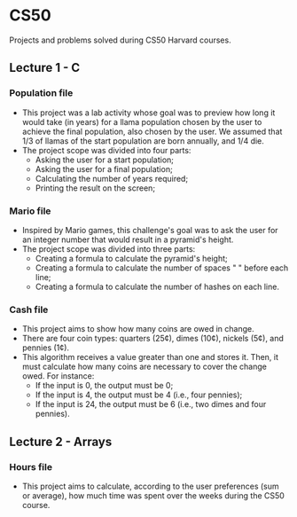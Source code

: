 # CS50
Projects and problems solved during CS50 Harvard courses.

## Lecture 1 - C

### Population file
- This project was a lab activity whose goal was to preview how long it would take (in years) for a llama population chosen by the user to achieve the final population, also chosen by the user. We assumed that 1/3 of llamas of the start population are born annually, and 1/4 die.
- The project scope was divided into four parts:
  * Asking the user for a start population;
  * Asking the user for a final population;
  * Calculating the number of years required;
  * Printing the result on the screen;

### Mario file
- Inspired by Mario games, this challenge's goal was to ask the user for an integer number that would result in a pyramid's height. 
- The project scope was divided into three parts:
  * Creating a formula to calculate the pyramid's height;
  * Creating a formula to calculate the number of spaces " " before each line;
  * Creating a formula to calculate the number of hashes on each line.
 
 ### Cash file
- This project aims to show how many coins are owed in change. 
- There are four coin types: quarters (25¢), dimes (10¢), nickels (5¢), and pennies (1¢). 
- This algorithm receives a value greater than one and stores it. Then, it must calculate how many coins are necessary to cover the change owed. For instance:
  * If the input is 0, the output must be 0;
  * If the input is 4, the output must be 4 (i.e., four pennies);
  * If the input is 24, the output must be 6 (i.e., two dimes and four pennies).

## Lecture 2 - Arrays

### Hours file
- This project aims to calculate, according to the user preferences (sum or average), how much time was spent over the weeks during the CS50 course.
